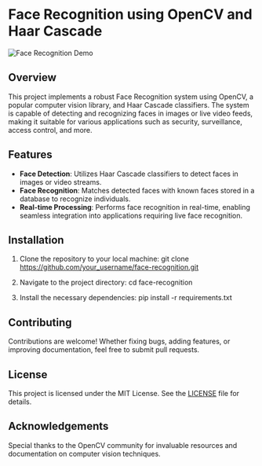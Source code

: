 # Face Recognition using OpenCV and Haar Cascade

![Face Recognition Demo](demo.gif)

## Overview

This project implements a robust Face Recognition system using OpenCV, a popular computer vision library, and Haar Cascade classifiers. The system is capable of detecting and recognizing faces in images or live video feeds, making it suitable for various applications such as security, surveillance, access control, and more.

## Features

- **Face Detection**: Utilizes Haar Cascade classifiers to detect faces in images or video streams.
- **Face Recognition**: Matches detected faces with known faces stored in a database to recognize individuals.
- **Real-time Processing**: Performs face recognition in real-time, enabling seamless integration into applications requiring live face recognition.


## Installation

1. Clone the repository to your local machine:
git clone  https://github.com/your_username/face-recognition.git


2. Navigate to the project directory:
cd face-recognition


3. Install the necessary dependencies:
pip install -r requirements.txt



## Contributing

Contributions are welcome! Whether fixing bugs, adding features, or improving documentation, feel free to submit pull requests.

## License

This project is licensed under the MIT License. See the [LICENSE](LICENSE) file for details.

## Acknowledgements

Special thanks to the OpenCV community for invaluable resources and documentation on computer vision techniques.
